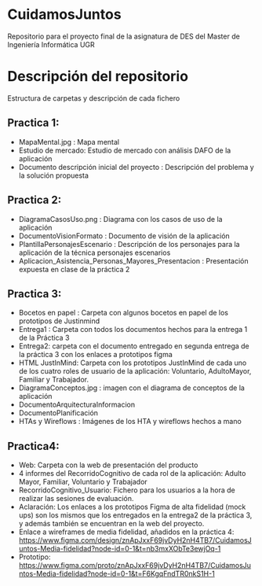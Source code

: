 # CuidamosJuntos
Repositorio para el proyecto final de la asignatura de DES del Master de Ingeniería Informática UGR

# Descripción del repositorio
Estructura de carpetas y descripción de cada fichero

## Practica 1:
- MapaMental.jpg : Mapa mental
- Estudio de mercado: Estudio de mercado con análisis DAFO de la aplicación
- Documento descripción inicial del proyecto : Descripción del problema y la solución propuesta
## Practica 2:
- DiagramaCasosUso.png : Diagrama con los casos de uso de la aplicación
- DocumentoVisionFormato : Documento de visión de la aplicación
- PlantillaPersonajesEscenario : Descripción de los personajes para la aplicación de la técnica personajes escenarios 
- Aplicacion_Asistencia_Personas_Mayores_Presentacion : Presentación expuesta en clase de la práctica 2
## Practica 3:
- Bocetos en papel : Carpeta con algunos bocetos en papel de los prototipos de Justinmind
- Entrega1 : Carpeta con todos los documentos hechos para la entrega 1 de la Práctica 3
- Entrega2: carpeta con el documento entregado en segunda entrega de la práctica 3 con los enlaces a prototipos figma
- HTML JustInMind: Carpeta con los prototipos JustInMind de cada uno de los cuatro roles de usuario de la aplicación: Voluntario, AdultoMayor, Familiar y Trabajador.
- DiagramaConceptos.jpg : imagen con el diagrama de conceptos de la aplicación
- DocumentoArquitecturaInformacion
- DocumentoPlanificación
- HTAs y Wireflows : Imágenes de los HTA y wireflows hechos a mano
## Practica4:
- Web: Carpeta con la web de presentación del producto
- 4 informes del RecorridoCognitivo de cada rol de la aplicación: Adulto Mayor, Familiar, Voluntario y Trabajador
- RecorridoCognitivo_Usuario: Fichero para los usuarios a la hora de realizar las sesiones de evaluación.
- Aclaración: Los enlaces a los prototipos Figma de alta fidelidad (mock ups) son los mismos que los entregados en la entrega2 de la práctica 3, y además también se encuentran en la web del proyecto.
- Enlace a wireframes de media fidelidad, añadidos en la práctica 4: 
https://www.figma.com/design/znApJxxF69jvDyH2nH4TB7/CuidamosJuntos-Media-fidelidad?node-id=0-1&t=nb3mxXObTe3ewjOq-1
- Prototipo:
https://www.figma.com/proto/znApJxxF69jvDyH2nH4TB7/CuidamosJuntos-Media-fidelidad?node-id=0-1&t=F6KgqFndTR0nkS1H-1
